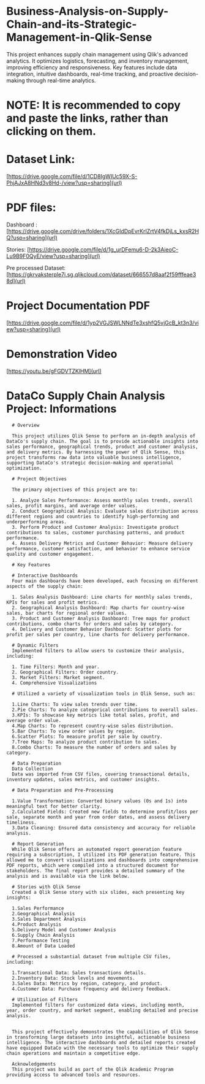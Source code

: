 # Business-Analysis-on-Supply-Chain-and-its-Strategic-Management-in-Qlik-Sense
This project enhances supply chain management using Qlik's advanced analytics. It optimizes logistics, forecasting, and inventory management, improving efficiency and responsiveness. Key features include data integration, intuitive dashboards, real-time tracking, and proactive decision-making through real-time analytics.

# NOTE: It is recommended to copy and paste the links, rather than clicking on them.

# Dataset Link:
[https://drive.google.com/file/d/1CD8IgWIUc59X-S-PhjAJxA8HNd3v8Hd-/view?usp=sharing](url)

# PDF files: 

Dashboard : [https://drive.google.com/drive/folders/1XcGIdDpEvrKrIZrtV4fkDjLs_kxsR2HQ?usp=sharing](url)

Stories: [https://drive.google.com/file/d/1g_urDFemu6-D-2k3AieoC-Lu9B9F0QyE/view?usp=sharing](url)

Pre processed Dataset: [https://gkrvaksterple7i.sg.qlikcloud.com/dataset/666557d8aaf2f59fffeae38d](url)

# Project Documentation PDF
[https://drive.google.com/file/d/1yp2VGJSWLNNdTe3xshfQ5vjGcB_kt3n3/view?usp=sharing](url)

# Demonstration Video
[https://youtu.be/gFGDVTZKlHM](url)


# DataCo Supply Chain Analysis Project: Informations

      # Overview
      
      This project utilizes Qlik Sense to perform an in-depth analysis of DataCo's supply chain. The goal is to provide actionable insights into sales performance, geographical trends, product and customer analysis, and delivery metrics. By harnessing the power of Qlik Sense, this project transforms raw data into valuable business intelligence, supporting DataCo's strategic decision-making and operational optimization.
      
      # Project Objectives
      
      The primary objectives of this project are to:
      
      1. Analyze Sales Performance: Assess monthly sales trends, overall sales, profit margins, and average order values.
      2. Conduct Geographical Analysis: Evaluate sales distribution across different regions and countries to identify high-performing and underperforming areas.
      3. Perform Product and Customer Analysis: Investigate product contributions to sales, customer purchasing patterns, and product performance.
      4. Assess Delivery Metrics and Customer Behavior: Measure delivery performance, customer satisfaction, and behavior to enhance service quality and customer engagement.
      
      # Key Features
      
      # Interactive Dashboards
      Four main dashboards have been developed, each focusing on different aspects of the supply chain:
      
      1. Sales Analysis Dashboard: Line charts for monthly sales trends, KPIs for sales and profit metrics.
      2. Geographical Analysis Dashboard: Map charts for country-wise sales, bar charts for regional order values.
      3. Product and Customer Analysis Dashboard: Tree maps for product contributions, combo charts for orders and sales by category.
      4. Delivery and Customer Behavior Dashboard: Scatter plots for profit per sales per country, line charts for delivery performance.
      
      # Dynamic Filters
      Implemented filters to allow users to customize their analysis, including:
      
      1. Time Filters: Month and year.
      2. Geographical Filters: Order country.
      3. Market Filters: Market segment.
      4. Comprehensive Visualizations
      
      # Utilized a variety of visualization tools in Qlik Sense, such as:
      
      1.Line Charts: To view sales trends over time.
      2.Pie Charts: To analyze categorical contributions to overall sales.
      3.KPIs: To showcase key metrics like total sales, profit, and average order value.
      4.Map Charts: To represent country-wise sales distribution.
      5.Bar Charts: To view order values by region.
      6.Scatter Plots: To measure profit per sale by country.
      7.Tree Maps: To analyze product contribution to sales.
      8.Combo Charts: To measure the number of orders and sales by category.
      
      # Data Preparation
      Data Collection
      Data was imported from CSV files, covering transactional details, inventory updates, sales metrics, and customer insights.
      
      # Data Preparation and Pre-Processing
      
      1.Value Transformation: Converted binary values (0s and 1s) into meaningful text for better clarity.
      2.Calculated Fields: Created new fields to determine profit/loss per sale, separate month and year from order dates, and assess delivery timeliness.
      3.Data Cleaning: Ensured data consistency and accuracy for reliable analysis.
      
      # Report Generation
      While Qlik Sense offers an automated report generation feature requiring a subscription, I utilized its PDF generation feature. This allowed me to convert visualizations and dashboards into comprehensive PDF reports, which were compiled into a structured document for stakeholders. The final report provides a detailed summary of the analysis and is available via the link below.
      
      # Stories with Qlik Sense
      Created a Qlik Sense story with six slides, each presenting key insights:
      
      1.Sales Performance
      2.Geographical Analysis
      3.Sales Department Analysis
      4.Product Analysis
      5.Delivery Model and Customer Analysis
      6.Supply Chain Analysis
      7.Performance Testing
      8.Amount of Data Loaded
      
      # Processed a substantial dataset from multiple CSV files, including:
      
      1.Transactional Data: Sales transactions details.
      2.Inventory Data: Stock levels and movements.
      3.Sales Data: Metrics by region, category, and product.
      4.Customer Data: Purchase frequency and delivery feedback.
      
      # Utilization of Filters
      Implemented filters for customized data views, including month, year, order country, and market segment, enabling detailed and precise analysis.
      
      
      This project effectively demonstrates the capabilities of Qlik Sense in transforming large datasets into insightful, actionable business intelligence. The interactive dashboards and detailed reports created have equipped DataCo with the necessary tools to optimize their supply chain operations and maintain a competitive edge.
      
      Acknowledgements
      This project was build as part of the Qlik Academic Program providing access to advanced tools and resources.
